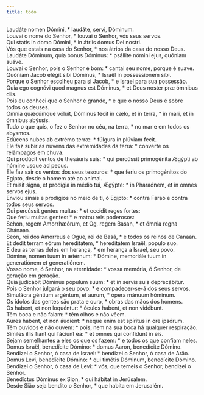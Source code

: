 ```yaml
---
title: todo
---
```

<div class="dropcap text-justify">Laudáte nomen Dómini, * laudáte, servi, Dóminum.</div>
<div class="dropcap text-justify">Louvai o nome do Senhor, * louvai o Senhor, vós seus servos.</div>
<div class="text-justify">Qui statis in domo Dómini, * in átriis domus Dei nostri.</div>
<div class="text-justify">Vós que estais na casa do Senhor, * nos átrios da casa do nosso Deus.</div>
<div class="text-justify">Laudáte Dóminum, quia bonus Dóminus: * psállite nómini ejus, quóniam suáve.</div>
<div class="text-justify">Louvai o Senhor, pois o Senhor é bom: * cantai seu nome, porque é suave.</div>
<div class="text-justify">Quóniam Jacob elégit sibi Dóminus, * Israël in possessiónem sibi.</div>
<div class="text-justify">Porque o Senhor escolheu para si Jacob, * e Israel para sua possessão.</div>
<div class="text-justify">Quia ego cognóvi quod magnus est Dóminus, * et Deus noster præ ómnibus diis.</div>
<div class="text-justify">Pois eu conheci que o Senhor é grande, * e que o nosso Deus é sobre todos os deuses.</div>
<div class="text-justify">Omnia quæcúmque vóluit, Dóminus fecit in cælo, et in terra, * in mari, et in ómnibus abýssis.</div>
<div class="text-justify">Tudo o que quis, o fez o Senhor no céu, na terra, * no mar e em todos os abysmos.</div>
<div class="text-justify">Edúcens nubes ab extrémo terræ: * fúlgura in plúviam fecit.</div>
<div class="text-justify">Ele faz subir as nuvens das extremidades da terra: * converte os relâmpagos em chuva.</div>
<div class="text-justify">Qui prodúcit ventos de thesáuris suis: * qui percússit primogénita Ægýpti ab hómine usque ad pecus.</div>
<div class="text-justify">Ele faz sair os ventos dos seus tesouros: * que feriu os primogénitos do Egipto, desde o homem até ao animal.</div>
<div class="text-justify">Et misit signa, et prodígia in médio tui, Ægýpte: * in Pharaónem, et in omnes servos ejus.</div>
<div class="text-justify">Enviou sinais e prodígios no meio de ti, ó Egipto: * contra Faraó e contra todos seus servos.</div>
<div class="text-justify">Qui percússit gentes multas: * et occídit reges fortes:</div>
<div class="text-justify">Que feriu muitas gentes: * e matou reis poderosos:</div>
<div class="text-justify">Sehon, regem Amorrhæórum, et Og, regem Basan, * et ómnia regna Chánaan.</div>
<div class="text-justify">Seon, rei dos Amorreus e Ogue, rei de Basã, * e todos os reinos de Canaan.</div>
<div class="text-justify">Et dedit terram eórum hereditátem, * hereditátem Israël, pópulo suo.</div>
<div class="text-justify">E deu as terras deles em herança, * em herança a Israel, seu povo.</div>
<div class="text-justify">Dómine, nomen tuum in ætérnum: * Dómine, memoriále tuum in generatiónem et generatiónem.</div>
<div class="text-justify">Vosso nome, ó Senhor, na eternidade: * vossa memória, ó Senhor, de geração em geração.</div>
<div class="text-justify">Quia judicábit Dóminus pópulum suum: * et in servis suis deprecábitur.</div>
<div class="text-justify">Pois o Senhor julgará o seu povo: * e compadecer-se-á dos seus servos.</div>
<div class="text-justify">Simulácra géntium argéntum, et aurum, * ópera mánuum hóminum.</div>
<div class="text-justify">Os ídolos das gentes são prata e ouro, * obras das mãos dos homens.</div>
<div class="text-justify">Os habent, et non loquéntur: * óculos habent, et non vidébunt.</div>
<div class="text-justify">Têm boca e não falam: * têm olhos e não vêem.</div>
<div class="text-justify">Aures habent, et non áudient: * neque enim est spíritus in ore ipsórum.</div>
<div class="text-justify">Têm ouvidos e não ouvem: * pois, nem na sua boca há qualquer respiração.</div>
<div class="text-justify">Símiles illis fiant qui fáciunt ea: * et omnes qui confídunt in eis.</div>
<div class="text-justify">Sejam semelhantes a eles os que os fazem: * e todos os que confiam neles.</div>
<div class="text-justify">Domus Israël, benedícite Dómino: * domus Aaron, benedícite Dómino.</div>
<div class="text-justify">Bendizei o Senhor, ó casa de Israel: * bendizei o Senhor, ó casa de Arão.</div>
<div class="text-justify">Domus Levi, benedícite Dómino: * qui timétis Dóminum, benedícite Dómino.</div>
<div class="text-justify">Bendizei o Senhor, ó casa de Levi: * vós, que temeis o Senhor, bendizei o Senhor.</div>
<div class="text-justify">Benedíctus Dóminus ex Sion, * qui hábitat in Jerúsalem.</div>
<div class="text-justify">Desde Sião seja bendito o Senhor, * que habita em Jerusalém.</div>
